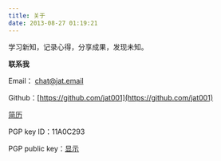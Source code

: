 ```yaml
---
title: 关于
date: 2013-08-27 01:19:21
---
```


学习新知，记录心得，分享成果，发现未知。


**联系我**

Email： [chat@jat.email](mailto:chat@jat.email)

Github：[https://github.com/jat001](https://github.com/jat001)

[简历](/resume-2016.html)

PGP key ID：11A0C293

PGP public key：<a id="show" href="javascript:;" onclick="$('#pgp').show(); $(this).hide(); $('#hide').show();">显示</a><a id="hide" style="display: none;" href="javascript:;" onclick="$('#pgp').hide(); $(this).hide(); $('#show').show();">隐藏</a>

<pre id="pgp" style="display: none;">
-----BEGIN PGP PUBLIC KEY BLOCK-----

mQINBFTxWW0BEAC/M9EKruR/YyDt42a1ck2n7Me0WIqOoNEKzCehQDTklKCND8nJ
TBgn1scj3oo6zNQAx39VbC4RV63F/yvmsBxuYbY1CXdN5D1Xai+8jZkh09+/CvKf
vcFDFaQ9olh/vz1o36pdnLbkdGhiOEMcQsa19cu0JxhEhTuH3JU5JNNyfzoRM4MP
P+Kp9e8xL0DHKCviGJoW9claOq96VIbWIapHltjoksIwOVhHg+AnwlDaEVFLJL3U
ctxDIDnqpcSSSFpJGW3I10NxRB3JnNo5hYWEW0gxyNE5fQ52FFoLxMG4GX014YMj
ihr7XX1EnJ6ckQocE/TP5x8i963eyV1rfCHJ449HOQOsQ8K5j62dH+CbD96A89De
40OCnDLP3V1Osq/nBbkf9ZdZ0coJmCIhjJRP6I+dMftqCKxt7k9ESl5ijwsNWtSb
8owRtwiQTnNl/o741PxQN1feBGsWlvdCYCz6ELNNaiA3Zx9Wk7Ip/VO2DIfeQVh3
xhpoUj6P0RsYrYbxtDR3i3TnJSHgq1jhc3BQ59I8xxKHTMlZuHvGZBo+pPVu5aHY
On/XHHw7mRhiIwqIKocuQACncSkAp4wvz+shOgrzU/UZc849eRiz7t7Y4DpJh52j
vYzh9iGtSsgTUIcn8lHp1gX0NKv0uzQlTIsqvbgGSlKZz8/DNDCUljkqYQARAQAB
tC9KYXQgKGh0dHBzOi8vd3d3LnNpbm9za3kub3JnKSA8amF0QHNpbm9za3kub3Jn
PokCOQQTAQgAIwUCVPFZbQIbAwcLCQgHAwIBBhUIAgkKCwQWAgMBAh4BAheAAAoJ
EFgAxuARoMKTTx8QALjZ9ApblQfHt8+TbPFSypA64Uaa6J5jHdsVLnBm1bNDUNe4
nzWicU7dkev+R0gaWQznvTsjetrqQkBFoCOmxm7AeNBovKxUQ4A4UFQ/bn6fhpfK
hKZxOwyOAksau/TTvy9BVEnKVtAaioelReT9DJHefBxHSCbCxo3xhYORmLxa8O8h
aAimg2eIg8EBcfeiuILhJhJSm4HihRxXPYrT+GYlgcBo0fkbZpGzqXLoZdN3kHhl
g0yM7LujpK3xx0IclbFY/JbTS2Bz6Qvn4ALVG/wfuMuDoYBv+GeUwD6Et+K7vidE
+WRoCuO2xmAezBjbnNpPPqYnWF605H/EHAgLIyuYSL3qYCQHD3iqQYTMmubzRIb1
bZt4erifZSChLQobokVWTdY6AV1/Z13r+V+XM4ww5Oke++lcG9I2WuQP7+sSt5uH
KAiOedsTMDvU+k10mqBytSdrKOYpIOVSPwxBB0k+H6nJiUWeZMQ2YpqpZUGsMJl5
7gxTnBpifqyHz5CKrXsrLx2/9kTm4UYF3B4ouw5TEL4vxBqXOQvg+fiM7M9NSUI4
T6h3PVqG4+/wQSwngKRTqYpzbWyKOb8GcaFvywdN4cJ9+6DMsngENHIKxjJsY+0V
3wiIDmn+5piC7m9Gib3c6LhGPdk52wnbFUnCnKfO91L3j1F3KYR8L6eM61hiuQIN
BFTxWW0BEACwqVmXzi354wqDCOo6kuAMKVjfrvkdFI6bCp82X3hCaKkoYJfaUEhN
OHhIrFaDSIcUczJ1TAWNghpD1JlS6XE6/Ujw13fWQMvKuBWXizr3mi9PpnPOLFvz
+T3dmWes852PBs6dQqPAlF5ZV7XRrx1iHRLPmW4+JCZoJUeljdY93Q4ptD4z91aE
hqWc9Gfwc6iCVtaAmhV0ykHbS2/eGLjRhMa2oJLQW9WG9h3Ve/Aj5LA4ZeB/7tzv
zkde7CzfLSs+HD6Z9woVemn/J9Bd4doKBFOrZBhENV8xofzSnPiv4S0mR59ANCb3
TyNrUlRD5t4Q6dtNpgNx/P5DUZzrA3yVpMjureeF7tzMBb5/BvcViPW/0C+TqpVr
wdIwk/ZMxmA55oKnwc7s3ShNxbdk6yJONVcNQhO3CvhgqakdJfqjmVSumlJdHcS4
3DVlirkqE1r94Jc9TALaMeAxGtCU+xJdJde13HuQlTcZ1V6EUT+atwG0/RnsP2ha
QZR9vKdBwgryQGrDlAV1TIfEXj4A0dqmcbwO4QUmAE2nqwL+AfO+rX2mnOdGo0N3
nJ20ATDhqlLoswEqoIG3Owgs1UkvnRt5rs26pdvkGp+o/BB4FO18cv0nmJADgsyC
mFM2SEu9t9C0g+SZ0LczASU10QrhDZ+vVc7RONOKcVstkCyaq97jbQARAQABiQIf
BBgBCAAJBQJU8VltAhsMAAoJEFgAxuARoMKTdTsQALYPHaqCg0i/P4fKs+jNe8Fm
JUuUvYXWOqf0SRYPhb1rPzIlOrqg2/gHb2tz009K+DUIeNK7CRZVD9TP1JUjtXdR
b2HZ4Nv2bF4OC0rhcMih7WnaYjyolqPCmwnIHyyT6Zs3ZYF/jw1O9nLWOoey/cLs
dx1eSQlOY+WhhGDj43OD6LAED1UNy/KTOp9lOloCZxKcIRNjJocov4EeHNKqU9Rz
l2wjihuU0Kvs4XHPnQuNGQAL+hxGoZNpP9wzpqeV0USjsHI2KVidRiuY/gnOzppN
qeWqgBB4YBxE7WVaJMuYkohOzjl2ueuJFNy3z2Ri1TIkmILzqsgcl0bmSV8UPJpb
vJB+J/81758ZtK1mlf8OqxBH0MPkjjCqdYEkespCl+dVZmcGyJsirRLWxtqXaY/m
2WsVC8rCL0x0hQcF7Q305tnQtsFY6iW+8QvzaKi7rzes5ch759/tZ5b6A8TLemmm
Ar3jPPyxVdx2AzhS0J2sVyI1+XoysP+LdH83NGGp7zIhvcJhBtgBkNFLbKo90BlY
jezn7xfHM5xUbI64SF6HG0QplYrjILSggmIcfbuCOkAErqPYY564wqLKe5bPMyEF
8wPX5KBxOTYa173Dlugbs9Cw+FjUAFyPa5IjpzD8vJi1Kz5CUTA5RRLrzo+vSm9d
jwStQS+YrXZlkhSCbxgP
=Gwbk
-----END PGP PUBLIC KEY BLOCK-----
</pre>

